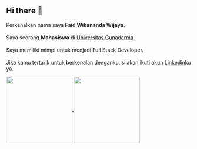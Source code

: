 ## Hi there 👋

Perkenalkan nama saya **Faid Wikananda Wijaya**.<br>  
Saya seorang **Mahasiswa** di [Universitas Gunadarma](https://www.gunadarma.ac.id).<br>  
Saya memiliki mimpi untuk menjadi Full Stack Developer.<br>  
Jika kamu tertarik untuk berkenalan denganku, silakan ikuti akun [Linkedin](https://www.linkedin.com/in/faidw/)ku ya.  

<!-- GitHub Statistic -->
<p align="left">
<a href="https://github.com/xxfaidxx">
  <img align="center" height="180em" src="https://github-readme-stats.vercel.app/api?username=xxfaidxx&show_icons=true&theme=radical&locale=en"/>
  <img align="center" height="180em" src="https://github-readme-stats-eight-theta.vercel.app/api/top-langs/?username=xxfaidxx&layout=compact&langs_count=8&theme=radical&&cache_seconds=60"/>
</a>
</p>   


<!--
**xxfaidxx/xxfaidxx** is a ✨ _special_ ✨ repository because its `README.md` (this file) appears on your GitHub profile.

Here are some ideas to get you started:

- 🔭 I’m currently working on ...
- 🌱 I’m currently learning ...
- 👯 I’m looking to collaborate on ...
- 🤔 I’m looking for help with ...
- 💬 Ask me about ...
- 📫 How to reach me: ...
- 😄 Pronouns: ...
- ⚡ Fun fact: ...
-->
